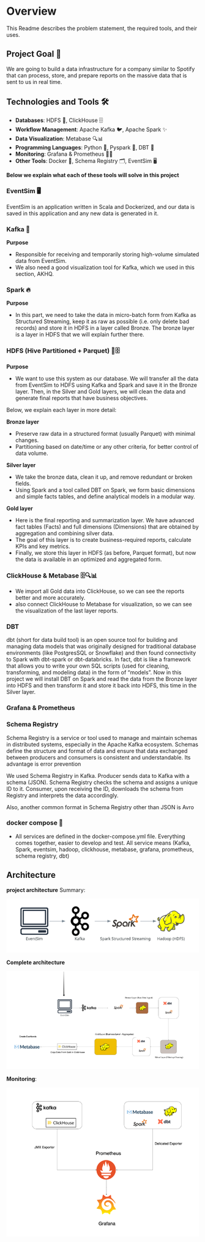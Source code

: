 # Overview
This Readme describes the problem statement, the required tools, and their uses.

## Project Goal 🎯
We are going to build a data infrastructure for a company similar to Spotify that can process, store, and prepare reports on the massive data that is sent to us in real time.

## Technologies and Tools 🛠
- **Databases**: HDFS 🐘, ClickHouse 🗄️
- **Workflow Management**: Apache Kafka 🐦, Apache Spark ✨
- **Data Visualization**: Metabase 🔍📊
- **Programming Languages**: Python 🐍, Pyspark 🌟, DBT 🔄
- **Monitoring**: Grafana & Prometheus 🕵🏻
- **Other Tools**: Docker 🐳, Schema Registry 🗂, EventSim 🖥

**Below we explain what each of these tools will solve in this project**

### EventSim 🖥
EventSim is an application written in Scala and Dockerized, and our data is saved in this application and any new data is generated in it.

### Kafka 🔌
**Purpose**
- Responsible for receiving and temporarily storing high-volume simulated data from EventSim. 
- We also need a good visualization tool for Kafka, which we used in this section, AKHQ.

### Spark 🔥
**Purpose**
- In this part, we need to take the data in micro-batch form from Kafka as Structured Streaming, keep it as raw as possible (i.e. only delete bad records) and store it in HDFS in a layer called Bronze.
The bronze layer is a layer in HDFS that we will explain further there.

### HDFS (Hive Partitioned + Parquet) 🐘🗄️
**Purpose**
- We want to use this system as our database. We will transfer all the data from EventSim to HDFS using Kafka and Spark and save it in the Bronze layer. Then, in the Silver and Gold layers, we will clean the data and generate final reports that have business objectives.

Below, we explain each layer in more detail:

**Bronze layer**
- Preserve raw data in a structured format (usually Parquet) with minimal changes.
- Partitioning based on date/time or any other criteria, for better control of data volume.

**Silver layer**
- We take the bronze data, clean it up, and remove redundant or broken fields.
- Using Spark and a tool called DBT on Spark, we form basic dimensions and simple facts tables, and define analytical models in a modular way.

**Gold layer**
- Here is the final reporting and summarization layer. We have advanced fact tables (Facts) and full dimensions (Dimensions) that are obtained by aggregation and combining silver data.
- The goal of this layer is to create business-required reports, calculate KPIs and key metrics.
- Finally, we store this layer in HDFS (as before, Parquet format), but now the data is available in an optimized and aggregated form.

### ClickHouse & Metabase 🗄️🔍📊
- We import all Gold data into ClickHouse, so we can see the reports better and more accurately.
- also connect ClickHouse to Metabase for visualization, so we can see the visualization of the last layer reports.

### DBT
dbt (short for data build tool) is an open source tool for building and managing data models that was originally designed for traditional database environments (like PostgresSQL or Snowflake) and then found connectivity to Spark with dbt-spark or dbt-databricks. In fact, dbt is like a framework that allows you to write your own SQL scripts (used for cleaning, transforming, and modeling data) in the form of “models”.
Now in this project we will install DBT on Spark and read the data from the Bronze layer into HDFS and then transform it and store it back into HDFS, this time in the Silver layer.

### Grafana & Prometheus

### Schema Registry
Schema Registry is a service or tool used to manage and maintain schemas in distributed systems, especially in the Apache Kafka ecosystem. Schemas define the structure and format of data and ensure that data exchanged between producers and consumers is consistent and understandable. Its advantage is error prevention

We used Schema Registry in Kafka. Producer sends data to Kafka with a schema (JSON). 
Schema Registry checks the schema and assigns a unique ID to it. 
Consumer, upon receiving the ID, downloads the schema from Registry and interprets the data accordingly.

Also, another common format in Schema Registry other than JSON is Avro

### docker compose 🐳
- All services are defined in the docker-compose.yml file. Everything comes together, easier to develop and test.
All service means (Kafka, Spark, eventsim, hadoop, clickhouse, metabase, grafana, prometheus, schema registry, dbt)

## Architecture
**project architecture**
Summary:

![Alt text](ArchitectPhase1.png)

**Complete architecture**

![Alt text](SpotifyArchitect.png)

**Monitoring**:

![Alt text](Monitor.png)

